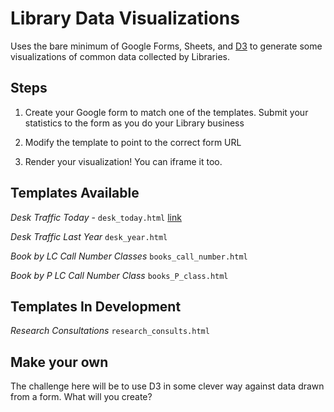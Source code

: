 
# Library Data Visualizations

Uses the bare minimum of Google Forms, Sheets, and [D3](https://d3js.org/) to generate some visualizations of common data collected by Libraries.

## Steps
1. Create your Google form to match one of the templates. Submit your statistics to the form as you do your Library business

1. Modify the template to point to the correct form URL

1. Render your visualization! You can iframe it too.

## Templates Available

_Desk Traffic Today_ - `desk_today.html` [link]('desk_today.html')

_Desk Traffic Last Year_ `desk_year.html`

_Book by LC Call Number Classes_ `books_call_number.html`

_Book by P LC Call Number Class_ `books_P_class.html`

## Templates In Development

_Research Consultations_ `research_consults.html`


## Make your own

The challenge here will be to use D3 in some clever way against data drawn from a form. What will you create?